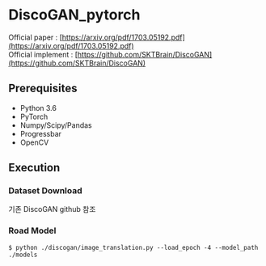 # DiscoGAN_pytorch

Official paper : [https://arxiv.org/pdf/1703.05192.pdf](https://arxiv.org/pdf/1703.05192.pdf) <br>
Official implement : [https://github.com/SKTBrain/DiscoGAN](https://github.com/SKTBrain/DiscoGAN)

## Prerequisites
- Python 3.6
- PyTorch
- Numpy/Scipy/Pandas
- Progressbar
- OpenCV

## Execution

### Dataset Download
기존 DiscoGAN github 참조

### Road Model

    
    $ python ./discogan/image_translation.py --load_epoch -4 --model_path ./models
    
